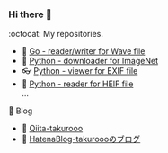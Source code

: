 ### Hi there 👋

:octocat: My repositories.
- :musical_note: [Go - reader/writer for Wave file](https://github.com/takurooo/wavgo)
- :cactus: [Python - downloader for ImageNet](https://github.com/takurooo/Python-ImageNet_Downloader)
- :eyeglasses: [Python - viewer for EXIF file](https://github.com/takurooo/ExifViewer)
- :maple_leaf: [Python - reader for HEIF file](https://github.com/takurooo/heif)  
...

:ledger: Blog
- 🌱  [Qiita-takurooo](https://qiita.com/takurooo)
- 🔭  [HatenaBlog-takuroooのブログ](https://takuroooooo.hatenablog.com/)


<!--
<a href="https://github.com/anuraghazra/github-readme-stats">
  <img align="left" src="https://github-readme-stats.vercel.app/api?username=takurooo&count_private=true&show_icons=true&theme=vue" />
</a>
<a href="https://github.com/anuraghazra/github-readme-stats">
  <img align="left" src="https://github-readme-stats.vercel.app/api/top-langs/?username=takurooo&theme=vue&hide=html" />
</a>
-->


<!--
**takurooo/takurooo** is a ✨ _special_ ✨ repository because its `README.md` (this file) appears on your GitHub profile.

Here are some ideas to get you started:

- 🔭 I’m currently working on ...
- 🌱 I’m currently learning ...
- 👯 I’m looking to collaborate on ...
- 🤔 I’m looking for help with ...
- 💬 Ask me about ...
- 📫 How to reach me: ...
- 😄 Pronouns: ...
- ⚡ Fun fact: ...
-->
